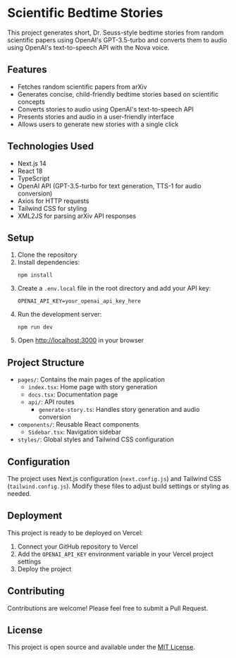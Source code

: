 # Scientific Bedtime Stories

This project generates short, Dr. Seuss-style bedtime stories from random scientific papers using OpenAI's GPT-3.5-turbo and converts them to audio using OpenAI's text-to-speech API with the Nova voice.

## Features

- Fetches random scientific papers from arXiv
- Generates concise, child-friendly bedtime stories based on scientific concepts
- Converts stories to audio using OpenAI's text-to-speech API
- Presents stories and audio in a user-friendly interface
- Allows users to generate new stories with a single click

## Technologies Used

- Next.js 14
- React 18
- TypeScript
- OpenAI API (GPT-3.5-turbo for text generation, TTS-1 for audio conversion)
- Axios for HTTP requests
- Tailwind CSS for styling
- XML2JS for parsing arXiv API responses

## Setup

1. Clone the repository
2. Install dependencies:
   ```
   npm install
   ```
3. Create a `.env.local` file in the root directory and add your API key:
   ```
   OPENAI_API_KEY=your_openai_api_key_here
   ```
4. Run the development server:
   ```
   npm run dev
   ```
5. Open [http://localhost:3000](http://localhost:3000) in your browser

## Project Structure

- `pages/`: Contains the main pages of the application
  - `index.tsx`: Home page with story generation
  - `docs.tsx`: Documentation page
  - `api/`: API routes
    - `generate-story.ts`: Handles story generation and audio conversion
- `components/`: Reusable React components
  - `Sidebar.tsx`: Navigation sidebar
- `styles/`: Global styles and Tailwind CSS configuration

## Configuration

The project uses Next.js configuration (`next.config.js`) and Tailwind CSS (`tailwind.config.js`). Modify these files to adjust build settings or styling as needed.

## Deployment

This project is ready to be deployed on Vercel:

1. Connect your GitHub repository to Vercel
2. Add the `OPENAI_API_KEY` environment variable in your Vercel project settings
3. Deploy the project

## Contributing

Contributions are welcome! Please feel free to submit a Pull Request.

## License

This project is open source and available under the [MIT License](LICENSE).